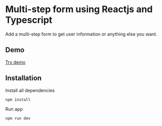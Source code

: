 # Multi-step form using Reactjs and Typescript

Add a multi-step form to get user information or anything else you want.

## Demo

[Try demo](https://multi-step-form-ts-react.netlify.app)

## Installation

Install all dependencies

```
npm install
```

Run app

```
npm run dev
```
